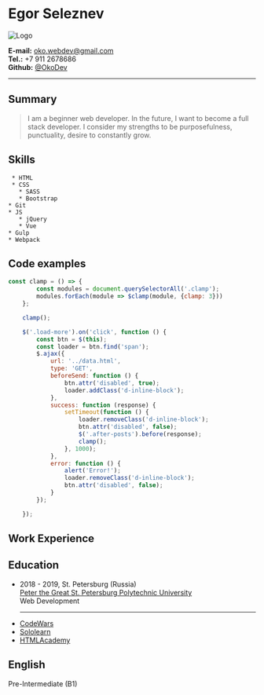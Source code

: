 # Egor Seleznev

![Logo](https://lh3.googleusercontent.com/UlWzmNBxEmoSpBfkEyUn9v-gPI_u_mmNWZU6Wx--3K7So-Fo56YR60ZVID5CBynoFVBprjnkvqrMB2dKRbn1ap3wIQ3uJaul_te7_t2ibSYhgAHmyLuWbmKJQz482qTCsJz2J7oHn57_PouygzWqUAs91F2xrbi7CFM9L-0swYJpKMMFLY7EAoMV2Dc7IEWA8E3c_92e9vCpeqEbkfYcvMngbANAogX0lYVO16-7a9wsZAiXQ2CATMSEZe_ZeoF8eIcnZZCtlrqp9IhCJuRRMkgimZQDuk3RfW4MkyEBQ9vMCQc0gLIQyKpQUS8anDHi_K89sVx-KPlrjeTFcnHUQVx16rKKzT-QH1KHAH3Ko0WP5zMFjHp5HWuOZ9rZfcAcq5A1W86VVgQDNMQC9zZrSGixf9BD5St6Z4UK1N9aS0niNFoDAeMsrQTFO14iilNgCD4RGDCyc9Zl9hW0BBTCrCRnqQ8tGDKxIDcX71hOmArPY7CgSPXyC-PY4-PS73SU7XHYeUjswNk6C1cgwnep0XwReS9eJBMO_sMgCZwT3jy7q5cArd8AiAEPQfldVI455kFiOuzCwNvrxOUr4tYvMvJO0faAurLLr3yic3GS-VkrZgQ8ix7k7FzYp19xcKsybPrMx9VTJTFjs4iqJPj-JCsvSVngDK1PWgQ6Z5v9YWoW2frdXZiNaLbULg_8=w520-h781-no?authuser=0)


 **E-mail:** <oko.webdev@gmail.com>  
 **Tel.:** +7 911 2678686  
 **Github:** [@OkoDev](https://github.com/OkoDev) 
 <hr>

## Summary

>I am a beginner web developer. 
>In the future, I want to become a full stack developer. 
>I consider my strengths to be purposefulness, punctuality, desire to constantly grow.

## Skills   
     * HTML
     * CSS
       * SASS
       * Bootstrap
    * Git
    * JS
       * jQuery
       * Vue
    * Gulp
    * Webpack

## Code examples

```js
const clamp = () => {
        const modules = document.querySelectorAll('.clamp');
        modules.forEach(module => $clamp(module, {clamp: 3}))
    };

    clamp();

    $('.load-more').on('click', function () {
        const btn = $(this);
        const loader = btn.find('span');
        $.ajax({
            url: '../data.html',
            type: 'GET',
            beforeSend: function () {
                btn.attr('disabled', true);
                loader.addClass('d-inline-block');
            },
            success: function (response) {
                setTimeout(function () {
                    loader.removeClass('d-inline-block');
                    btn.attr('disabled', false);
                    $('.after-posts').before(response);
                    clamp();
                }, 1000);
            },
            error: function () {
                alert('Error!');
                loader.removeClass('d-inline-block');
                btn.attr('disabled', false);
            }
        });

    });
``` 

## Work Experience
     
## Education
* 2018 - 2019, St. Petersburg (Russia) <br>
[Peter the Great St. Petersburg Polytechnic University](https://www.spbstu.ru)   
Web Development <hr>
* [CodeWars](https://www.codewars.com/users/OkoDev)   
* [Sololearn](https://www.sololearn.com/profile/1138754)   
* [HTMLAcademy](https://htmlacademy.ru/profile/id105498)

## English
Pre-Intermediate (B1)
